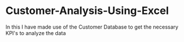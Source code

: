 # Customer-Analysis-Using-Excel
In this I have made use of the Customer Database to get the necessary KPI's to analyze the data 
